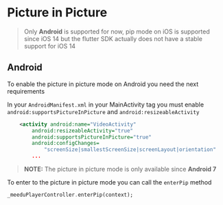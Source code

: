 

# Picture in Picture

> Only **Android** is supported for now, pip mode on iOS is supported since iOS 14 but the flutter SDK actually does not have a stable support for iOS 14

## Android
To enable the picture in picture mode on Android you need the next requirements

In your `AndroidManifest.xml`  in your MainActivity tag you must enable `android:supportsPictureInPicture` and `android:resizeableActivity`
```xml
    <activity android:name="VideoActivity"
        android:resizeableActivity="true"
        android:supportsPictureInPicture="true"
        android:configChanges=
            "screenSize|smallestScreenSize|screenLayout|orientation"
        ...
```

> **NOTE:** The picture in picture mode is only available since **Android 7**

To enter to the picture in picture mode you can call the `enterPip` method

```dart
_meeduPlayerController.enterPip(context);
```
